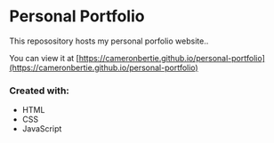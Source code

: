 # Personal Portfolio
This reposository hosts my personal porfolio website..

You can view it at [https://cameronbertie.github.io/personal-portfolio](https://cameronbertie.github.io/personal-portfolio)

### Created with:
* HTML
* CSS
* JavaScript
